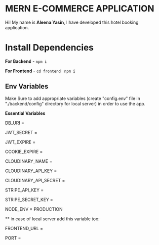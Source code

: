 # MERN E-COMMERCE APPLICATION

Hi! My name is **Aleena Yasin**, I have developed this hotel booking application.

# Install Dependencies

**For Backend** - `npm i`

**For Frontend** - `cd frontend` ` npm i`

## Env Variables

Make Sure to add appropriate variables (create "config.env" file in "./backend/config" directory for local server) in order to use the app.

**Essential Variables**

DB_URI =

JWT_SECRET =

JWT_EXPIRE =

COOKIE_EXPIRE =

CLOUDINARY_NAME =

CLOUDINARY_API_KEY = 

CLOUDINARY_API_SECRET =

STRIPE_API_KEY =

STRIPE_SECRET_KEY =

NODE_ENV = PRODUCTION


** in case of local server add this variable too:

FRONTEND_URL =

PORT = 
